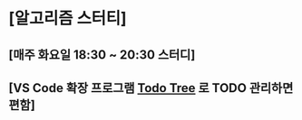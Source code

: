 # [알고리즘 스터티]
## [매주 화요일 18:30 ~ 20:30 스터디]
## [VS Code 확장 프로그램 [Todo Tree](https://marketplace.visualstudio.com/items?itemName=Gruntfuggly.todo-tree) 로 TODO 관리하면 편함]